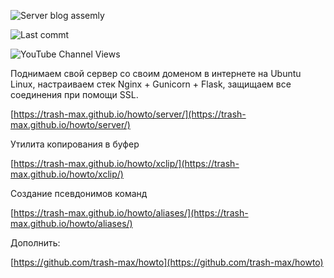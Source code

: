 ![Server blog assemly](https://github.com/trash-max/howto/actions/workflows/howto_assebly.yml/badge.svg)

![Last commt](https://img.shields.io/github/last-commit/trash-max/howto/master)

![YouTube Channel Views](https://img.shields.io/youtube/channel/views/UCSFR40osj7pJXouSiJDFXZA)



Поднимаем свой сервер со своим доменом в интернете на Ubuntu Linux, настраиваем  стек Nginx + Gunicorn + Flask, защищаем все соединения при помощи  SSL.

[https://trash-max.github.io/howto/server/](https://trash-max.github.io/howto/server/)



Утилита копирования в буфер

[https://trash-max.github.io/howto/xclip/](https://trash-max.github.io/howto/xclip/)



Создание псевдонимов команд

[https://trash-max.github.io/howto/aliases/](https://trash-max.github.io/howto/aliases/)



Дополнить:

[https://github.com/trash-max/howto](https://github.com/trash-max/howto)